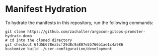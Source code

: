 # Manifest Hydration

To hydrate the manifests in this repository, run the following commands:

```shell
git clone https://github.com/zachaller/argocon-gitops-promoter-hydrate-demo
# cd into the cloned directory
git checkout 6fd5b678ea5cf29d8c9a807e55766b1ae1c4a986
kustomize build ./user-configuration/development
```
